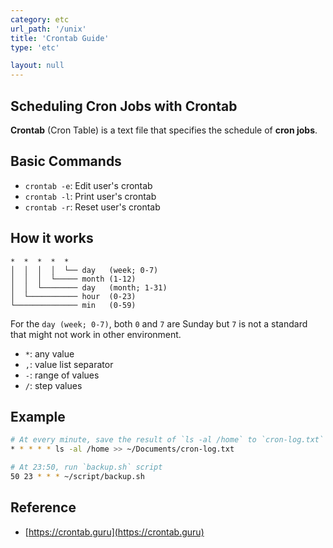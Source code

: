 ```yaml
---
category: etc
url_path: '/unix'
title: 'Crontab Guide'
type: 'etc'

layout: null
---
```


## Scheduling Cron Jobs with Crontab

**Crontab** (Cron Table) is a text file that specifies the schedule of **cron jobs**.

## Basic Commands
- `crontab -e`: Edit user's crontab
- `crontab -l`: Print user's crontab
- `crontab -r`: Reset user's crontab

## How it works

```
*  *  *  *  *
│  │  │  │  └── day   (week; 0-7)
│  │  │  └───── month (1-12)
│  │  └──────── day   (month; 1-31)
│  └─────────── hour  (0-23)
└────────────── min   (0-59)
```

For the `day (week; 0-7)`, both `0` and `7` are Sunday but `7` is not a standard that might not work in other environment.

- `*`: any value
- `,`: value list separator
- `-`: range of values
- `/`: step values

## Example

```sh
# At every minute, save the result of `ls -al /home` to `cron-log.txt`
* * * * * ls -al /home >> ~/Documents/cron-log.txt
```

```sh
# At 23:50, run `backup.sh` script
50 23 * * * ~/script/backup.sh
```

## Reference
- [https://crontab.guru](https://crontab.guru)
